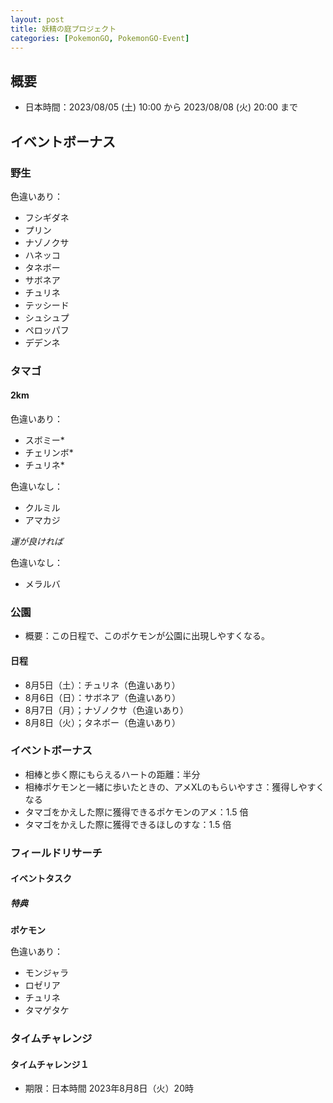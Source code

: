 ```yaml
---
layout: post
title: 妖精の庭プロジェクト
categories: [PokemonGO, PokemonGO-Event]
---
```


## 概要

- 日本時間：2023/08/05 (土) 10:00 から 2023/08/08 (火) 20:00 まで

## イベントボーナス

### 野生

色違いあり：

- フシギダネ
- プリン
- ナゾノクサ
- ハネッコ
- タネボー
- サボネア
- チュリネ
- テッシード
- シュシュプ
- ペロッパフ
- デデンネ

### タマゴ

#### 2km

色違いあり：

- スボミー*
- チェリンボ*
- チュリネ*

色違いなし：

- クルミル
- アマカジ

*運が良ければ*

色違いなし：

- メラルバ

### 公園

- 概要：この日程で、このポケモンが公園に出現しやすくなる。

#### 日程

- 8月5日（土）：チュリネ（色違いあり）
- 8月6日（日）：サボネア（色違いあり）
- 8月7日（月）；ナゾノクサ（色違いあり）
- 8月8日（火）；タネボー（色違いあり）

### イベントボーナス

- 相棒と歩く際にもらえるハートの距離：半分
- 相棒ポケモンと一緒に歩いたときの、アメXLのもらいやすさ：獲得しやすくなる
- タマゴをかえした際に獲得できるポケモンのアメ：1.5 倍
- タマゴをかえした際に獲得できるほしのすな：1.5 倍

### フィールドリサーチ

#### イベントタスク

##### 特典

**ポケモン**

色違いあり：

- モンジャラ
- ロゼリア
- チュリネ
- タマゲタケ

### タイムチャレンジ

#### タイムチャレンジ１

- 期限：日本時間 2023年8月8日（火）20時